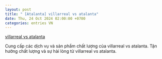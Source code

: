 ```yaml
---
layout: post
title: " [Atalanta] villarreal vs atalanta"
date: Thu, 24 Oct 2024 02:00:00 +0700
categories: entries VN
---
```

[villarreal vs atalanta](https://hnue.edu.vn/nLbYbO92Kw0KkmtaLTCA8f0FqWvuzHi.htm)

Cung cấp các dịch vụ và sản phẩm chất lượng của villarreal vs atalanta. Tận hưởng chất lượng và sự hài lòng từ villarreal vs atalanta.️

